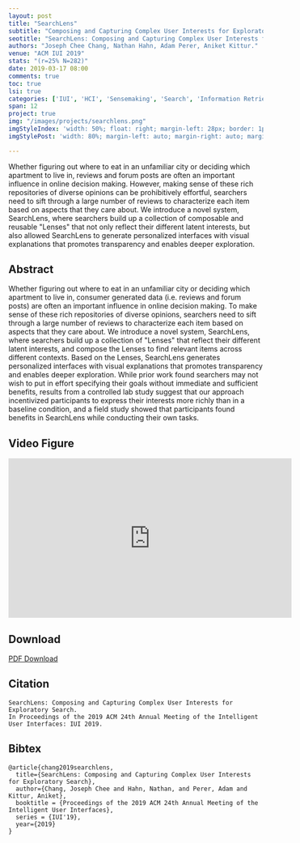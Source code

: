 ```yaml
---
layout: post
title: "SearchLens"
subtitle: "Composing and Capturing Complex User Interests for Exploratory Search"
seotitle: "SearchLens: Composing and Capturing Complex User Interests for Exploratory Search"
authors: "Joseph Chee Chang, Nathan Hahn, Adam Perer, Aniket Kittur."
venue: "ACM IUI 2019"
stats: "(r=25% N=282)"
date: 2019-03-17 08:00
comments: true
toc: true
lsi: true
categories: ['IUI', 'HCI', 'Sensemaking', 'Search', 'Information Retrieval']
span: 12
project: true
img: "/images/projects/searchlens.png"
imgStyleIndex: 'width: 50%; float: right; margin-left: 28px; border: 1px solid lightgray;'
imgStylePost: 'width: 80%; margin-left: auto; margin-right: auto; margin-top: 28px; border: 1px solid lightgray;'

---
```



Whether figuring out where to eat in an unfamiliar city or deciding which
apartment to live in, reviews and forum posts are often an important influence
in online decision making.  However, making sense of these rich repositories of
diverse opinions can be prohibitively effortful, searchers need to sift through
a large number of reviews to characterize each item based on aspects that they
care about. We introduce a novel system, SearchLens, where searchers build up a
collection of composable and reusable "Lenses" that not only reflect their
different latent interests, but also allowed SearchLens to generate
personalized interfaces with visual explanations that promotes transparency and
enables deeper exploration.


<!--more-->

Abstract
----------------------
Whether figuring out where to eat in an unfamiliar city or deciding which
apartment to live in, consumer generated data (i.e. reviews and forum posts)
are often an important influence in online decision making. To make sense of
these rich repositories of diverse opinions, searchers need to sift through a
large number of reviews to characterize each item based on aspects that they
care about. We introduce a novel system, SearchLens, where searchers build up a
collection of "Lenses" that reflect their different latent interests, and
compose the Lenses to find relevant items across different contexts. Based on
the Lenses, SearchLens generates personalized interfaces with visual
explanations that promotes transparency and enables deeper exploration. While
prior work found searchers may not wish to put in effort specifying their goals
without immediate and sufficient benefits, results from a controlled lab study
suggest that our approach incentivized participants to express their interests
more richly than in a baseline condition, and a field study showed that
participants found benefits in SearchLens while conducting their own tasks.


Video Figure
----------------------

<iframe width="560" height="315" src="https://www.youtube.com/embed/dXcTtHMa2DQ?rel=0" frameborder="0" allowfullscreen></iframe>
         

Download
----------------------
<a class="btn btn-default" href="/images/papers/searchlens.pdf" target='_blank' onclick="_gaq.push(['_trackEvent', 'Paper', 'SearchLens', 'PDF']);" role="button">PDF Download</a>


Citation
----------------------
```
SearchLens: Composing and Capturing Complex User Interests for Exploratory Search.
In Proceedings of the 2019 ACM 24th Annual Meeting of the Intelligent User Interfaces: IUI 2019.
```

Bibtex
----------------------
```
@article{chang2019searchlens,
  title={SearchLens: Composing and Capturing Complex User Interests for Exploratory Search},
  author={Chang, Joseph Chee and Hahn, Nathan, and Perer, Adam and Kittur, Aniket},
  booktitle = {Proceedings of the 2019 ACM 24th Annual Meeting of the Intelligent User Interfaces},
  series = {IUI'19},
  year={2019}
}
```

